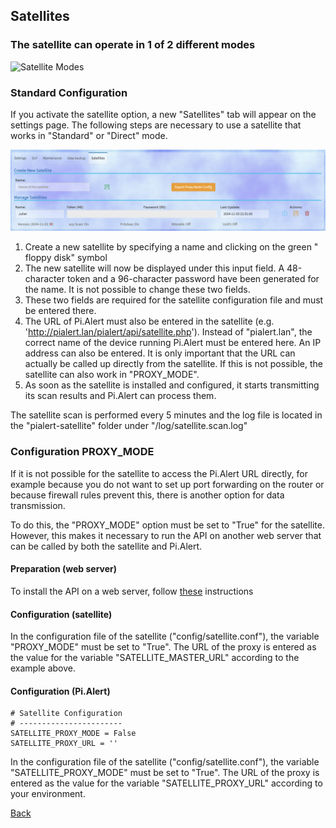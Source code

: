 ## Satellites

### The satellite can operate in 1 of 2 different modes

![Satellite Modes][Satellite_Modes]

### Standard Configuration

If you activate the satellite option, a new "Satellites" tab will appear on the settings page. The following steps are necessary to use a satellite that 
works in "Standard" or "Direct" mode.

![Config MainScreen][Config] 

1. Create a new satellite by specifying a name and clicking on the green " floppy disk" symbol
2. The new satellite will now be displayed under this input field. A 48-character token and a 96-character password have been generated for the name. It is not possible to change these two fields.
3. These two fields are required for the satellite configuration file and must be entered there.
4. The URL of Pi.Alert must also be entered in the satellite (e.g. 'http://pialert.lan/pialert/api/satellite.php'). Instead of "pialert.lan", the correct name of the device running Pi.Alert must be entered here. An IP address can also be entered. It is only important that the URL can actually be called up directly from the satellite. If this is not possible, the satellite can also work in "PROXY_MODE".
5. As soon as the satellite is installed and configured, it starts transmitting its scan results and Pi.Alert can process them.

The satellite scan is performed every 5 minutes and the log file is located in the "pialert-satellite" folder under "/log/satellite.scan.log"

### Configuration PROXY_MODE

If it is not possible for the satellite to access the Pi.Alert URL directly, for example because you do not want to set up port forwarding on the router 
or because firewall rules prevent this, there is another option for data transmission.

To do this, the "PROXY_MODE" option must be set to "True" for the satellite. However, this makes it necessary to run the API on another web server that 
can be called by both the satellite and Pi.Alert. 

#### Preparation (web server)
To install the API on a web server, follow [these](docs/PROXY_MODE.md) instructions

#### Configuration (satellite)
In the configuration file of the satellite ("config/satellite.conf"), the variable "PROXY_MODE" must be set to "True". The URL of the proxy is entered
as the value for the variable "SATELLITE_MASTER_URL" according to the example above.

#### Configuration (Pi.Alert)

```
# Satellite Configuration
# -----------------------
SATELLITE_PROXY_MODE = False
SATELLITE_PROXY_URL = ''
```
In the configuration file of the satellite ("config/satellite.conf"), the variable "SATELLITE_PROXY_MODE" must be set to "True". The URL of the proxy is entered
as the value for the variable "SATELLITE_PROXY_URL" according to your environment.

[Back](https://github.com/leiweibau/Pi.Alert)

[Config]:          https://raw.githubusercontent.com/leiweibau/Pi.Alert/assets/satellite_config.png      "Config MainScreen"
[Satellite_Modes]: https://raw.githubusercontent.com/leiweibau/Pi.Alert/assets/Satellite_Modes.png       "Satellite Modes"
